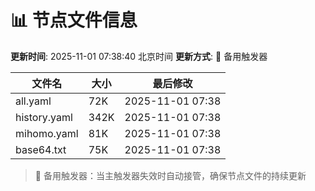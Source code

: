 # 📊 节点文件信息

**更新时间**: 2025-11-01 07:38:40 北京时间
**更新方式**: 🔄 备用触发器

| 文件名 | 大小 | 最后修改 |
|--------|------|----------|
| all.yaml | 72K | 2025-11-01 07:38 |
| history.yaml | 342K | 2025-11-01 07:38 |
| mihomo.yaml | 81K | 2025-11-01 07:38 |
| base64.txt | 75K | 2025-11-01 07:38 |

> 🔄 备用触发器：当主触发器失效时自动接管，确保节点文件的持续更新
